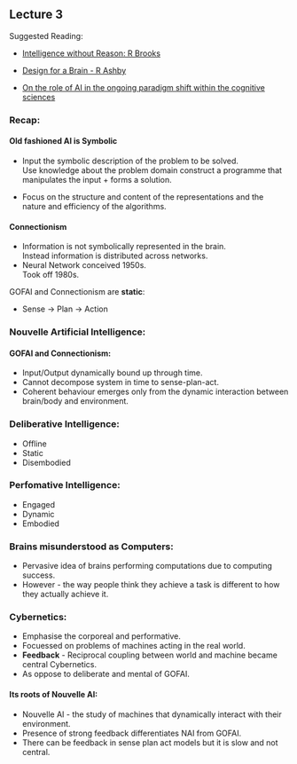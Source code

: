 ## Lecture 3

Suggested Reading:

* [Intelligence without Reason: R Brooks](https://canvas.sussex.ac.uk/courses/8727/files/1106109?module_item_id=653856)

* [Design for a Brain - R Ashby](https://canvas.sussex.ac.uk/courses/8727/files/1106056?module_item_id=653855)

* [On the role of AI in the ongoing paradigm shift within the cognitive sciences](https://canvas.sussex.ac.uk/courses/8727/files/1106064?module_item_id=653859)

### **Recap**:
#### Old fashioned AI is Symbolic
* Input the symbolic description of the problem to be solved. <br> Use knowledge about the problem domain construct a programme that manipulates the input + forms a solution.

* Focus on the structure and content of the representations and the nature and efficiency of the algorithms.

#### Connectionism
* Information is not symbolically represented in the brain. 
<br> Instead information is distributed across networks.
* Neural Network conceived 1950s.
<br> Took off 1980s.


GOFAI and Connectionism are **static**: 
- Sense $\rightarrow$ Plan $\rightarrow$ Action


### **Nouvelle Artificial Intelligence**:
#### GOFAI and Connectionism:
* Input/Output dynamically bound up through time.
* Cannot decompose system in time to sense-plan-act.
* Coherent behaviour emerges only from the dynamic interaction between brain/body and environment.

### **Deliberative Intelligence**:
* Offline
* Static 
* Disembodied
### **Perfomative Intelligence**:
* Engaged 
* Dynamic 
* Embodied

### **Brains misunderstood as Computers**:
* Pervasive idea of brains performing computations due to computing success.
* However - the way people think they achieve a task is different to how they actually achieve it.

### **Cybernetics**:
* Emphasise the corporeal and performative.
* Focuessed on problems of machines acting in the real world.
* **Feedback** - Reciprocal coupling between world and machine became central Cybernetics.
* As oppose to deliberate and mental of GOFAI.

#### Its roots of Nouvelle AI:
* Nouvelle AI - the study of machines that dynamically interact with their environment.
* Presence of strong feedback differentiates NAI from GOFAI.
* There can be feedback in sense plan act models but it is slow and not central.
